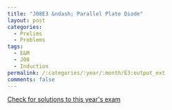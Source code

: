 ```yaml
---
title: "J08E3 &ndash; Parallel Plate Diode"
layout: post
categories:
  - Prelims
  - Problems
tags:
  - E&M
  - J08
  - Induction
permalink: /:categories/:year/:month/E3:output_ext
comments: false
---
```

<object data="2008J3E.pdf" type="application/pdf" width="100%" height="500"></object>
<div class="message"><a href='https://princetonprelim.com/prelim/20/'>Check for solutions to this year's exam</a></div>